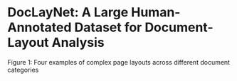 # DocLayNet: A Large Human-Annotated Dataset for Document-Layout Analysis

Figure 1: Four examples of complex page layouts across different document categories

<!-- image -->

